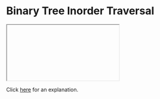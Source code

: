 # Binary Tree Inorder Traversal 

<iframe></iframe>

Click [here](Explanation.md) for an explanation.

